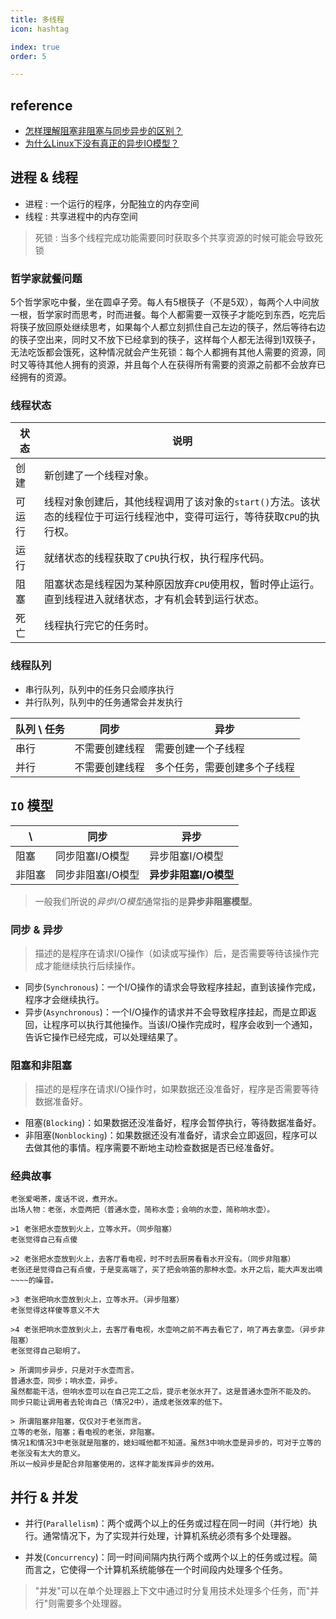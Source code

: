 ```yaml
---
title: 多线程
icon: hashtag

index: true
order: 5

---
```


<!-- more -->

## reference

  - [怎样理解阻塞非阻塞与同步异步的区别？](https://www.zhihu.com/question/19732473/answer/241673170)
  - [为什么Linux下没有真正的异步IO模型？](https://www.zhihu.com/question/421584363/answer/3169829106)

## 进程 & 线程

  - 进程 : 一个运行的程序，分配独立的内存空间
  - 线程 : 共享进程中的内存空间

  > 死锁 : 当多个线程完成功能需要同时获取多个共享资源的时候可能会导致死锁

### 哲学家就餐问题
    
  5个哲学家吃中餐，坐在圆卓子旁。每人有5根筷子（不是5双），每两个人中间放一根，哲学家时而思考，时而进餐。每个人都需要一双筷子才能吃到东西，吃完后将筷子放回原处继续思考，如果每个人都立刻抓住自己左边的筷子，然后等待右边的筷子空出来，同时又不放下已经拿到的筷子，这样每个人都无法得到1双筷子，无法吃饭都会饿死，这种情况就会产生死锁：每个人都拥有其他人需要的资源，同时又等待其他人拥有的资源，并且每个人在获得所有需要的资源之前都不会放弃已经拥有的资源。

### 线程状态

| 状态 | 说明
| -- | --
| 创建    | 新创建了一个线程对象。
| 可运行  | 线程对象创建后，其他线程调用了该对象的`start()`方法。该状态的线程位于可运行线程池中，变得可运行，等待获取`CPU`的执行权。
| 运行    | 就绪状态的线程获取了`CPU`执行权，执行程序代码。
| 阻塞    | 阻塞状态是线程因为某种原因放弃`CPU`使用权，暂时停止运行。直到线程进入就绪状态，才有机会转到运行状态。
| 死亡    | 线程执行完它的任务时。

### 线程队列

  - 串行队列，队列中的任务只会顺序执行
  - 并行队列，队列中的任务通常会并发执行

 
| 队列 \ 任务 | 同步 | 异步
| --- | --- | ---
| 串行 | 不需要创建线程 | 需要创建一个子线程
| 并行 | 不需要创建线程 | 多个任务，需要创建多个子线程

## `IO` 模型

| \ | 同步 | 异步
| --- | --- | ---
| 阻塞   | 同步阻塞I/O模型  | 异步阻塞I/O模型  
| 非阻塞 | 同步非阻塞I/O模型 | **异步非阻塞I/O模型**

> 一般我们所说的*异步I/O模型*通常指的是**异步非阻塞模型**。

### 同步 & 异步
  > 描述的是程序在请求I/O操作（如读或写操作）后，是否需要等待该操作完成才能继续执行后续操作。

  - 同步(`Synchronous`)：一个I/O操作的请求会导致程序挂起，直到该操作完成，程序才会继续执行。
  - 异步(`Asynchronous`)：一个I/O操作的请求并不会导致程序挂起，而是立即返回，让程序可以执行其他操作。当该I/O操作完成时，程序会收到一个通知，告诉它操作已经完成，可以处理结果了。

### 阻塞和非阻塞
  > 描述的是程序在请求I/O操作时，如果数据还没准备好，程序是否需要等待数据准备好。
    
  - 阻塞(`Blocking`)：如果数据还没准备好，程序会暂停执行，等待数据准备好。
  - 非阻塞(`Nonblocking`)：如果数据还没有准备好，请求会立即返回，程序可以去做其他的事情。程序需要不断地主动检查数据是否已经准备好。

### 经典故事

    老张爱喝茶，废话不说，煮开水。
    出场人物：老张，水壶两把（普通水壶，简称水壶；会响的水壶，简称响水壶）。
    
    >1 老张把水壶放到火上，立等水开。（同步阻塞）
    老张觉得自己有点傻
    
    >2 老张把水壶放到火上，去客厅看电视，时不时去厨房看看水开没有。（同步非阻塞）
    老张还是觉得自己有点傻，于是变高端了，买了把会响笛的那种水壶。水开之后，能大声发出嘀~~~~的噪音。
    
    >3 老张把响水壶放到火上，立等水开。（异步阻塞）
    老张觉得这样傻等意义不大
    
    >4 老张把响水壶放到火上，去客厅看电视，水壶响之前不再去看它了，响了再去拿壶。（异步非阻塞）
    老张觉得自己聪明了。
    
    > 所谓同步异步，只是对于水壶而言。
    普通水壶，同步；响水壶，异步。
    虽然都能干活，但响水壶可以在自己完工之后，提示老张水开了。这是普通水壶所不能及的。
    同步只能让调用者去轮询自己（情况2中），造成老张效率的低下。
    
    > 所谓阻塞非阻塞，仅仅对于老张而言。
    立等的老张，阻塞；看电视的老张，非阻塞。
    情况1和情况3中老张就是阻塞的，媳妇喊他都不知道。虽然3中响水壶是异步的，可对于立等的老张没有太大的意义。
    所以一般异步是配合非阻塞使用的，这样才能发挥异步的效用。

## 并行 & 并发

  - 并行(`Parallelism`)：两个或两个以上的任务或过程在同一时间（并行地）执行。通常情况下，为了实现并行处理，计算机系统必须有多个处理器。

  - 并发(`Concurrency`)：同一时间间隔内执行两个或两个以上的任务或过程。简而言之，它使得一个计算机系统能够在一个时间段内处理多个任务。


> "并发"可以在单个处理器上下文中通过时分复用技术处理多个任务，而"并行"则需要多个处理器。
